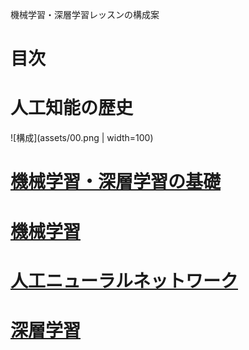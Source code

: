 機械学習・深層学習レッスンの構成案

# 目次

# 人工知能の歴史

![構成](assets/00.png  | width=100)

# [機械学習・深層学習の基礎](basics.md)

# [機械学習](machinelearning.md)

# [人工ニューラルネットワーク](artificialneuralnetwork.md)

# [深層学習](deeplearning.md)



